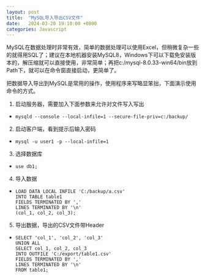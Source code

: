 ```yaml
---
layout: post
title:  "MySQL导入导出CSV文件"
date:   2024-03-20 19:10:00 +0800
categories: Javascript
--- 
```


MySQL在数据处理时非常有效，简单的数据处理可以使用Excel，但稍微复杂一些的就得用SQL了；建议在本地机器安装MySQL8，Windows下可以下载免安装版本的，解压缩就可以直接使用，非常简单；再把c:/mysql-8.0.33-win64/bin放到Path下，就可以在命令窗直接启动，更简单了。 

把数据导入导出到MySQL是常用的操作，使用程序来写略显笨拙，下面演示使用命令的方式。

1. 启动服务器，需要加入下面参数来允许对文件写入写出
 - `mysqld --console --local-infile=1 --secure-file-priv=c:/backup/`

2. 启动客户端，看到提示后输入密码
 - `mysql -u user1 -p --local-infile=1`

3. 选择数据库
 - `use db1;`

4. 导入数据  
 -	```
	LOAD DATA LOCAL INFILE 'C:/backup/a.csv'  
	INTO TABLE table1  
	FIELDS TERMINATED BY ','     
	LINES TERMINATED BY '\n'
	(col_1, col_2, col_3); 
	```

5. 导出数据，导出的CSV文件带Header
 -	```
	SELECT 'col_1', 'col_2', 'col_3'
	UNION ALL
	SELECT col_1, col_2, col_3
	INTO OUTFILE 'C:/export/table1.csv' 
	FIELDS TERMINATED BY ','     
	LINES TERMINATED BY '\n'
	FROM table1;
	```
